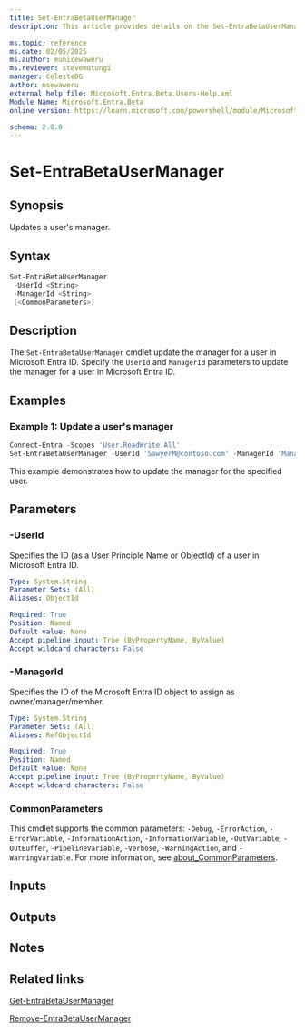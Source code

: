 ```yaml
---
title: Set-EntraBetaUserManager
description: This article provides details on the Set-EntraBetaUserManager command.

ms.topic: reference
ms.date: 02/05/2025
ms.author: eunicewaweru
ms.reviewer: stevemutungi
manager: CelesteDG
author: msewaweru
external help file: Microsoft.Entra.Beta.Users-Help.xml
Module Name: Microsoft.Entra.Beta
online version: https://learn.microsoft.com/powershell/module/Microsoft.Entra.Beta/Set-EntraBetaUserManager

schema: 2.0.0
---
```


# Set-EntraBetaUserManager

## Synopsis

Updates a user's manager.

## Syntax

```powershell
Set-EntraBetaUserManager
 -UserId <String>
 -ManagerId <String>
 [<CommonParameters>]
```

## Description

The `Set-EntraBetaUserManager` cmdlet update the manager for a user in Microsoft Entra ID. Specify the `UserId` and `ManagerId` parameters to update the manager for a user in Microsoft Entra ID.

## Examples

### Example 1: Update a user's manager

```powershell
Connect-Entra -Scopes 'User.ReadWrite.All'
Set-EntraBetaUserManager -UserId 'SawyerM@contoso.com' -ManagerId 'Manager@contoso.com'
```

This example demonstrates how to update the manager for the specified user.

## Parameters

### -UserId

Specifies the ID (as a User Principle Name or ObjectId) of a user in Microsoft Entra ID.

```yaml
Type: System.String
Parameter Sets: (All)
Aliases: ObjectId

Required: True
Position: Named
Default value: None
Accept pipeline input: True (ByPropertyName, ByValue)
Accept wildcard characters: False
```

### -ManagerId

Specifies the ID of the Microsoft Entra ID object to assign as owner/manager/member.

```yaml
Type: System.String
Parameter Sets: (All)
Aliases: RefObjectId

Required: True
Position: Named
Default value: None
Accept pipeline input: True (ByPropertyName, ByValue)
Accept wildcard characters: False
```

### CommonParameters

This cmdlet supports the common parameters: `-Debug`, `-ErrorAction`, `-ErrorVariable`, `-InformationAction`, `-InformationVariable`, `-OutVariable`, `-OutBuffer`, `-PipelineVariable`, `-Verbose`, `-WarningAction`, and `-WarningVariable`. For more information, see [about_CommonParameters](https://go.microsoft.com/fwlink/?LinkID=113216).

## Inputs

## Outputs

## Notes

## Related links

[Get-EntraBetaUserManager](Get-EntraBetaUserManager.md)

[Remove-EntraBetaUserManager](Remove-EntraBetaUserManager.md)
